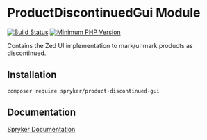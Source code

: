 # ProductDiscontinuedGui Module
[![Build Status](https://travis-ci.org/spryker/product-discontinued-gui.svg)](https://travis-ci.org/spryker/product-discontinued-gui)
[![Minimum PHP Version](https://img.shields.io/badge/php-%3E%3D%207.2-8892BF.svg)](https://php.net/)

Contains the Zed UI implementation to mark/unmark products as discontinued.

## Installation

```
composer require spryker/product-discontinued-gui
```

## Documentation

[Spryker Documentation](https://academy.spryker.com/developing_with_spryker/module_guide/modules.html)
